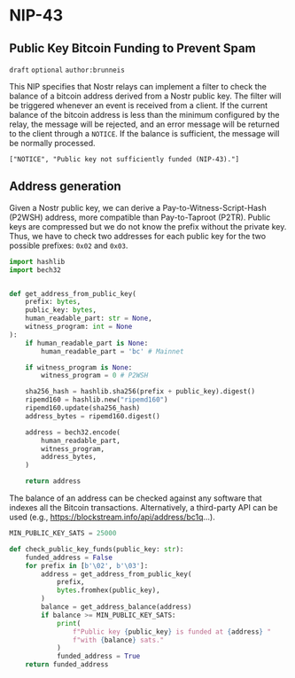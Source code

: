 NIP-43
======

Public Key Bitcoin Funding to Prevent Spam
-------------

`draft` `optional` `author:brunneis`

This NIP specifies that Nostr relays can implement a filter to check the balance of a bitcoin address derived from a Nostr public key. The filter will be triggered whenever an event is received from a client. If the current balance of the bitcoin address is less than the minimum configured by the relay, the message will be rejected, and an error message will be returned to the client through a `NOTICE`. If the balance is sufficient, the message will be normally processed.

```
["NOTICE", "Public key not sufficiently funded (NIP-43)."]
```

Address generation
------

Given a Nostr public key, we can derive a Pay-to-Witness-Script-Hash (P2WSH) address, more compatible than Pay-to-Taproot (P2TR). Public keys are compressed but we do not know the prefix without the private key. Thus, we have to check two addresses for each public key for the two possible prefixes: `0x02` and `0x03`.

```python
import hashlib
import bech32


def get_address_from_public_key(
    prefix: bytes,
    public_key: bytes,
    human_readable_part: str = None,
    witness_program: int = None
):
    if human_readable_part is None:
        human_readable_part = 'bc' # Mainnet

    if witness_program is None:
        witness_program = 0 # P2WSH

    sha256_hash = hashlib.sha256(prefix + public_key).digest()
    ripemd160 = hashlib.new("ripemd160")
    ripemd160.update(sha256_hash)
    address_bytes = ripemd160.digest()

    address = bech32.encode(
        human_readable_part,
        witness_program,
        address_bytes,
    )

    return address
```

The balance of an address can be checked against any software that indexes all the Bitcoin transactions. Alternatively, a third-party API can be used (e.g., https://blockstream.info/api/address/bc1q...).


```python
MIN_PUBLIC_KEY_SATS = 25000

def check_public_key_funds(public_key: str):
    funded_address = False
    for prefix in [b'\02', b'\03']:
        address = get_address_from_public_key(
            prefix,
            bytes.fromhex(public_key),
        )
        balance = get_address_balance(address)
        if balance >= MIN_PUBLIC_KEY_SATS:
            print(
                f"Public key {public_key} is funded at {address} "
                f"with {balance} sats."
            )
            funded_address = True
    return funded_address
```
